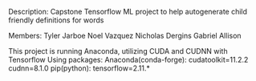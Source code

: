Description:
Capstone Tensorflow ML project to help autogenerate child friendly definitions for words

Members:
Tyler Jarboe
Noel Vazquez
Nicholas Dergins
Gabriel Allison


This project is running Anaconda, utilizing CUDA and CUDNN with Tensorflow
Using packages:
	Anaconda(conda-forge):
		cudatoolkit=11.2.2 
		cudnn=8.1.0
	pip(python):
		tensorflow=2.11.*

